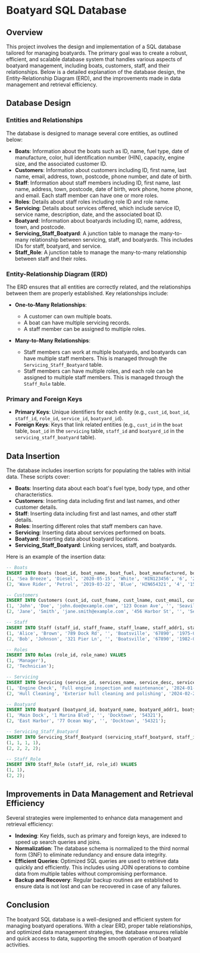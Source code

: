 # Boatyard SQL Database

## Overview

This project involves the design and implementation of a SQL database tailored for managing boatyards. The primary goal was to create a robust, efficient, and scalable database system that handles various aspects of boatyard management, including boats, customers, staff, and their relationships. Below is a detailed explanation of the database design, the Entity-Relationship Diagram (ERD), and the improvements made in data management and retrieval efficiency.

## Database Design

### Entities and Relationships

The database is designed to manage several core entities, as outlined below:

- **Boats**: Information about the boats such as ID, name, fuel type, date of manufacture, color, hull identification number (HIN), capacity, engine size, and the associated customer ID.
- **Customers**: Information about customers including ID, first name, last name, email, address, town, postcode, phone number, and date of birth.
- **Staff**: Information about staff members including ID, first name, last name, address, town, postcode, date of birth, work phone, home phone, and email. Each staff member can have one or more roles.
- **Roles**: Details about staff roles including role ID and role name.
- **Servicing**: Details about services offered, which include service ID, service name, description, date, and the associated boat ID.
- **Boatyard**: Information about boatyards including ID, name, address, town, and postcode.
- **Servicing_Staff_Boatyard**: A junction table to manage the many-to-many relationship between servicing, staff, and boatyards. This includes IDs for staff, boatyard, and service.
- **Staff_Role**: A junction table to manage the many-to-many relationship between staff and their roles.

### Entity-Relationship Diagram (ERD)

The ERD ensures that all entities are correctly related, and the relationships between them are properly established. Key relationships include:

- **One-to-Many Relationships**:
  - A customer can own multiple boats.
  - A boat can have multiple servicing records.
  - A staff member can be assigned to multiple roles.

- **Many-to-Many Relationships**:
  - Staff members can work at multiple boatyards, and boatyards can have multiple staff members. This is managed through the `Servicing_Staff_Boatyard` table.
  - Staff members can have multiple roles, and each role can be assigned to multiple staff members. This is managed through the `Staff_Role` table.

### Primary and Foreign Keys

- **Primary Keys**: Unique identifiers for each entity (e.g., `cust_id`, `boat_id`, `staff_id`, `role_id`, `service_id`, `boatyard_id`).
- **Foreign Keys**: Keys that link related entities (e.g., `cust_id` in the `boat` table, `boat_id` in the `servicing` table, `staff_id` and `boatyard_id` in the `servicing_staff_boatyard` table).

## Data Insertion

The database includes insertion scripts for populating the tables with initial data. These scripts cover:

- **Boats**: Inserting data about each boat's fuel type, body type, and other characteristics.
- **Customers**: Inserting data including first and last names, and other customer details.
- **Staff**: Inserting data including first and last names, and other staff details.
- **Roles**: Inserting different roles that staff members can have.
- **Servicing**: Inserting data about services performed on boats.
- **Boatyard**: Inserting data about boatyard locations.
- **Servicing_Staff_Boatyard**: Linking services, staff, and boatyards.

Here is an example of the insertion data:

```sql
-- Boats
INSERT INTO Boats (boat_id, boat_name, boat_fuel, boat_manufactured, boat_colour, boat_hin, capacity, engine_size, cust_id) VALUES
(1, 'Sea Breeze', 'Diesel', '2020-05-15', 'White', 'HIN123456', '6', '200', 1),
(2, 'Wave Rider', 'Petrol', '2019-03-22', 'Blue', 'HIN654321', '4', '150', 2);

-- Customers
INSERT INTO Customers (cust_id, cust_fname, cust_lname, cust_email, cust_addr1, cust_addr2, cust_town, cust_postcode, cust_phone, cust_dob) VALUES
(1, 'John', 'Doe', 'john.doe@example.com', '123 Ocean Ave', '', 'Seaville', '12345', '555-1234', '1980-01-01'),
(2, 'Jane', 'Smith', 'jane.smith@example.com', '456 Harbor St', '', 'Seaville', '12345', '555-5678', '1985-02-02');

-- Staff
INSERT INTO Staff (staff_id, staff_fname, staff_lname, staff_addr1, staff_addr2, staff_town, staff_postcode, staff_dob, staff_workphone, staff_homephone, staff_email) VALUES
(1, 'Alice', 'Brown', '789 Dock Rd', '', 'Boatsville', '67890', '1975-03-03', '555-9876', '555-6789', 'alice.brown@solentboats.com'),
(2, 'Bob', 'Johnson', '321 Pier Ln', '', 'Boatsville', '67890', '1982-04-04', '555-4321', '555-8765', 'bob.johnson@solentboats.com');

-- Roles
INSERT INTO Roles (role_id, role_name) VALUES
(1, 'Manager'),
(2, 'Technician');

-- Servicing
INSERT INTO Servicing (service_id, services_name, service_desc, service_date, boat_id) VALUES
(1, 'Engine Check', 'Full engine inspection and maintenance', '2024-01-15', 1),
(2, 'Hull Cleaning', 'Exterior hull cleaning and polishing', '2024-02-20', 2);

-- Boatyard
INSERT INTO Boatyard (boatyard_id, boatyard_name, boatyard_addr1, boatyard_addr2, boatyard_town, boatyard_postcode) VALUES
(1, 'Main Dock', '1 Marina Blvd', '', 'Docktown', '54321'),
(2, 'East Harbor', '77 Ocean Way', '', 'Docktown', '54321');

-- Servicing_Staff_Boatyard
INSERT INTO Servicing_Staff_Boatyard (servicing_staff_boatyard, staff_id, boatyard_id, service_id) VALUES
(1, 1, 1, 1),
(2, 2, 2, 2);

-- Staff_Role
INSERT INTO Staff_Role (staff_id, role_id) VALUES
(1, 1),
(2, 2);
```
## Improvements in Data Management and Retrieval Efficiency

Several strategies were implemented to enhance data management and retrieval efficiency:

- **Indexing**: Key fields, such as primary and foreign keys, are indexed to speed up search queries and joins.
- **Normalization**: The database schema is normalized to the third normal form (3NF) to eliminate redundancy and ensure data integrity.
- **Efficient Queries**: Optimized SQL queries are used to retrieve data quickly and efficiently. This includes using JOIN operations to combine data from multiple tables without compromising performance.
- **Backup and Recovery**: Regular backup routines are established to ensure data is not lost and can be recovered in case of any failures.

## Conclusion

The boatyard SQL database is a well-designed and efficient system for managing boatyard operations. With a clear ERD, proper table relationships, and optimized data management strategies, the database ensures reliable and quick access to data, supporting the smooth operation of boatyard activities.

